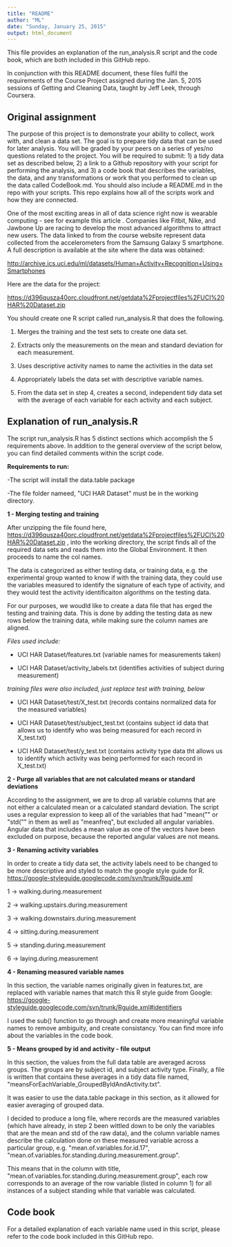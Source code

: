 ```yaml
---
title: "README"
author: "ML"
date: "Sunday, January 25, 2015"
output: html_document
---
```


This file provides an explanation of the run_analysis.R script and the code book, which are both  included in this GitHub repo. 

In conjunction with this README document, these files fulfil the requirements of the Course Project assigned during the Jan. 5, 2015 sessions of Getting and Cleaning Data, taught by Jeff Leek, through Coursera.

Original assignment
-------------------------
The purpose of this project is to demonstrate your ability to collect, work with, and clean a data set. The goal is to prepare tidy data that can be used for later analysis. You will be graded by your peers on a series of yes/no questions related to the project. You will be required to submit: 1) a tidy data set as described below, 2) a link to a Github repository with your script for performing the analysis, and 3) a code book that describes the variables, the data, and any transformations or work that you performed to clean up the data called CodeBook.md. You should also include a README.md in the repo with your scripts. This repo explains how all of the scripts work and how they are connected.  

One of the most exciting areas in all of data science right now is wearable computing - see for example this article . Companies like Fitbit, Nike, and Jawbone Up are racing to develop the most advanced algorithms to attract new users. The data linked to from the course website represent data collected from the accelerometers from the Samsung Galaxy S smartphone. A full description is available at the site where the data was obtained: 

http://archive.ics.uci.edu/ml/datasets/Human+Activity+Recognition+Using+Smartphones 

Here are the data for the project: 

https://d396qusza40orc.cloudfront.net/getdata%2Fprojectfiles%2FUCI%20HAR%20Dataset.zip 

 You should create one R script called run_analysis.R that does the following. 
 
1. Merges the training and the test sets to create one data set.

2. Extracts only the measurements on the mean and standard deviation for each measurement. 

3. Uses descriptive activity names to name the activities in the data set

4. Appropriately labels the data set with descriptive variable names. 

5. From the data set in step 4, creates a second, independent tidy data set with the average of each variable for each activity and each subject.


Explanation of run_analysis.R
-----------------

The script run_analysis.R has 5 distinct sections which accomplish the 5 requirements above. In addition to the general overview of the script below, you can find detailed comments within the script code.

**Requirements to run:**

-The script will install the data.table package

-The file folder nameed, "UCI HAR Dataset" must be in the working directory.

**1 - Merging testing and training**

After unzipping the file found here, https://d396qusza40orc.cloudfront.net/getdata%2Fprojectfiles%2FUCI%20HAR%20Dataset.zip , into the working directory, the script finds all of the required data sets and reads them into the Global Environment. It then proceeds to name the col names. 

The data is categorized as either testing data, or training data, e.g. the experimental group wanted to know if with the training data, they could use the variables measured to identify the signature of each type of activity, and they would test the activity identificaiton algorithms on the testing data.

For our purposes, we woudld like to create a data file that has erged the testing and training data. This is done by adding the testing data as new rows below the training data, while making sure the column names are aligned. 

*Files used include:*

* UCI HAR Dataset/features.txt 
  (variable names for measurements taken)
  
* UCI HAR Dataset/activity_labels.txt 
  (identifies activities of subject during measurement)

*training files were also included, just replace test with training, below*

* UCI HAR Dataset/test/X_test.txt
  (records contains normalized data for the measured variables)
  
* UCI HAR Dataset/test/subject_test.txt
  (contains subject id data that allows us to identify who was being measured for each record in X_test.txt)
  
* UCI HAR Dataset/test/y_test.txt
  (contains activity type data tht allows us to identify which activity was being performed for each record in X_test.txt)
  
**2 - Purge all variables that are not calculated means or standard deviations**

According to the assignment, we are to drop all variable columns that are not either a calculated mean or a calculated standard deviation. The script uses a regular expression to keep all of the variables that had "mean("" or "std("" in them as well as "meanfreq", but excluded all angular variables. Angular data that includes a mean value as one of the vectors have been excluded on purpose, because the reported angular values are not means.

**3 - Renaming activity variables**

In order to create a tidy data set, the activity labels need to be changed to be more descriptive and styled to match the google style guide for R. https://google-styleguide.googlecode.com/svn/trunk/Rguide.xml

1 -> walking.during.measurement

2 -> walking.upstairs.during.measurement

3 -> walking.downstairs.during.measurement

4 -> sitting.during.measurement

5 -> standing.during.measurement

6 -> laying.during.measurement  

**4 - Renaming measured variable names**

In this section, the variable names originally given in features.txt, are replaced with variable names that match this R style guide from Google: https://google-styleguide.googlecode.com/svn/trunk/Rguide.xml#identifiers

I used the sub() function to go through and create more meaningful variable names to remove ambiguity, and create consistancy. You can find more info about the variables in the code book.

**5 - Means grouped by id and activity - file output**

In this section, the values from the full data table are averaged across groups. The groups are by subject id, and subject activity type. Finally, a file is written that contains these averages in a tidy data file named, "meansForEachVariable_GroupedByIdAndActivity.txt".

It was easier to use the data.table package in this section, as it allowed for easier averaging of grouped data.

I decided to produce a long file, where records are the measured variables (which have already, in step 2 been wittled down to be only the variables that are the mean and std of the raw data), and the column variable names describe the calculation done on these measured variable across a particular group, e.g. "mean.of.variables.for.id.17", "mean.of.variables.for.standing.during.measurement.group".

This means that in the column with title, "mean.of.variables.for.standing.during.measurement.group", each row corresponds to an average of the row variable (listed in column 1) for all instances of a subject standing while that variable was calculated.

Code book
------------
For a detailed explanation of each variable name used in this script, please refer to the code book included in this GitHub repo.



